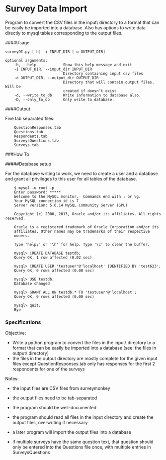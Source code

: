 Survey Data Import
==================

Program to convert the CSV files in the input\ directory to a format that can be easily be imported into a database.
Also has options to write data directly to mysql tables corresponding to the output files.


####Usage

    surveyDI.py [-h] -i INPUT_DIR [-o OUTPUT_DIR]
    
    optional arguments:
        -h, --help            Show this help message and exit
        -i INPUT_DIR, --input_dir INPUT_DIR
                              Directory containing input csv files
        -o OUTPUT_DIR, --output_dir OUTPUT_DIR
                              Directory that will contain output files. Will be
                              created if doesn't exist
        -d, --write_to_db     Write information to database also.
        -D, --only_to_db      Only write to database.


####Output

Five tab separated files:

```
    QuestionResponses.tab
    Questions.tab
    Respondents.tab
    SurveysQuestions.tab
    Surveys.tab
```



###How To

#####Database setup

   For the database writing to work, we need to create a user and a database and grant all privileges to this user 
   for all tables of the database. 

```mysql
    $ mysql -u root -p
    Enter password: *****
    Welcome to the MySQL monitor.  Commands end with ; or \g.
    Your MySQL connection id is 7
    Server version: 5.6.14 MySQL Community Server (GPL)

    Copyright (c) 2000, 2013, Oracle and/or its affiliates. All rights reserved.

    Oracle is a registered trademark of Oracle Corporation and/or its
    affiliates. Other names may be trademarks of their respective
    owners.

    Type 'help;' or '\h' for help. Type '\c' to clear the buffer.

    mysql> CREATE DATABASE testdb;
    Query OK, 1 row affected (0.02 sec)

    mysql> CREATE USER 'testuser'@'localhost' IDENTIFIED BY 'test623';
    Query OK, 0 rows affected (0.00 sec)

    mysql> USE testdb;
    Database changed

    mysql> GRANT ALL ON testdb.* TO 'testuser'@'localhost';
    Query OK, 0 rows affected (0.00 sec)

    mysql> quit;
    Bye
```


### Specifications

Objective:
- Write a python program to convert the files in the input\ directory to a format that can be easily be imported into a database  (see: the files in output\ directory)
- the files in the output directory are mostly complete for the given input files except QuestionResponses.tab only has responses for the first 2 respondents for one of the surveys

Notes:
- the input files are CSV files from surveymonkey
- the output files need to be tab-separated
- the program should be well-documented
- the program should read all files in the input directory and create the output files, overwriting if necessary
- a later program will import the output files into a database

- if multiple surveys have the same question text, that question should only be entered into the Questions file once, with multiple entries in SurveysQuestions

